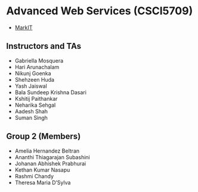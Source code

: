 # Advanced Web Services (CSCI5709)

* [MarkIT](https://dal-markit.herokuapp.com/)

## Instructors and TAs
- Gabriella Mosquera
- Hari Arunachalam
- Nikunj Goenka
- Shehzeen Huda
- Yash Jaiswal
- Bala Sundeep Krishna Dasari
- Kshitij Paithankar
- Neharika Sehgal
- Aadesh Shah
- Suman Singh

## Group 2 (Members)

- Amelia Hernandez Beltran
- Ananthi Thiagarajan Subashini
- Johanan Abhishek Prabhurai
- Kethan Kumar Nasapu
- Rashmi Chandy
- Theresa Maria D’Sylva
